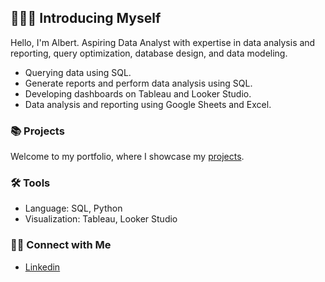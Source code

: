 ## 🙋🏻‍♀️ Introducing Myself


Hello, I'm Albert. Aspiring Data Analyst with expertise in data analysis and reporting, query optimization, database design, and data modeling. 

- Querying data using SQL.
- Generate reports and perform data analysis using SQL.
- Developing dashboards on Tableau and Looker Studio.
- Data analysis and reporting using Google Sheets and Excel.

### 📚 Projects

Welcome to my portfolio, where I showcase my [projects]().

### 🛠️ Tools

- Language: SQL, Python
- Visualization: Tableau, Looker Studio

### 👋🏻 Connect with Me

- [Linkedin](https://www.linkedin.com/in/albecastillo/)
